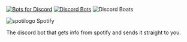  [![Bots for Discord](https://botsfordiscord.com/api/bot/585225058683977750/widget?theme=dark)](https://botsfordiscord.com/bots/585225058683977750) [![Discord Bots](https://discordbots.org/api/widget/585225058683977750.svg)](https://discordbots.org/bot/585225058683977750) ![Discord Boats](https://discord.boats/api/v2/widget/585225058683977750 "discord boats")
        
![spotilogo](https://cdn.discordapp.com/emojis/593212431526789140.png?v=1 "spotilogo") Spotify 

The discord bot that gets info from spotify and sends it straight to you.
